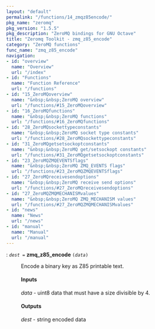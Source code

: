 ```yaml
---
layout: "default"
permalink: "/functions/14_zmqz85encode/"
pkg_name: "zeromq"
pkg_version: "1.5.5"
pkg_description: "ZeroMQ bindings for GNU Octave"
title: "Zeromq Toolkit - zmq_z85_encode"
category: "ZeroMQ functions"
func_name: "zmq_z85_encode"
navigation:
- id: "overview"
  name: "Overview"
  url: "/index"
- id: "Functions"
  name: "Function Reference"
  url: "/functions"
- id: "15_ZeroMQoverview"
  name: "&nbsp;&nbsp;ZeroMQ overview"
  url: "/functions/#15_ZeroMQoverview"
- id: "16_ZeroMQfunctions"
  name: "&nbsp;&nbsp;ZeroMQ functions"
  url: "/functions/#16_ZeroMQfunctions"
- id: "28_ZeroMQsockettypeconstants"
  name: "&nbsp;&nbsp;ZeroMQ socket type constants"
  url: "/functions/#28_ZeroMQsockettypeconstants"
- id: "31_ZeroMQgetsetsockoptconstants"
  name: "&nbsp;&nbsp;ZeroMQ get/setsockopt constants"
  url: "/functions/#31_ZeroMQgetsetsockoptconstants"
- id: "23_ZeroMQZMQEVENTSflags"
  name: "&nbsp;&nbsp;ZeroMQ ZMQ_EVENTS flags"
  url: "/functions/#23_ZeroMQZMQEVENTSflags"
- id: "27_ZeroMQreceivesendoptions"
  name: "&nbsp;&nbsp;ZeroMQ receive send options"
  url: "/functions/#27_ZeroMQreceivesendoptions"
- id: "27_ZeroMQZMQMECHANISMvalues"
  name: "&nbsp;&nbsp;ZeroMQ ZMQ_MECHANISM values"
  url: "/functions/#27_ZeroMQZMQMECHANISMvalues"
- id: "news"
  name: "News"
  url: "/news"
- id: "manual"
  name: "Manual"
  url: "/manual"
---
```

<dl class="first-deftypefn">
<dt class="deftypefn" id="index-zmq_005fz85_005fencode"><span class="category-def">: </span><span><code class="def-type"><var class="var">dest</var> =</code> <strong class="def-name">zmq_z85_encode</strong> <code class="def-code-arguments">(<var class="var">data</var>)</code><a class="copiable-link" href='#index-zmq_005fz85_005fencode'></a></span></dt>
<dd> 
<p>Encode a binary key as Z85 printable text.
</p> 
<h4 class="subsubheading" id="Inputs">Inputs</h4>
<p><var class="var">data</var> - uint8 data that must have a size divisible by 4.
</p> 
<h4 class="subsubheading" id="Outputs">Outputs</h4>
<p><var class="var">dest</var> - string encoded data
 </p></dd></dl>